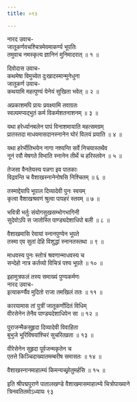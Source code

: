 ```yaml
---
title: ०९३

---
```

नारद उवाच-  
जातूकर्णवचश्चित्रमेवमाकर्ण्य भूपतिः  
तमुवाच नमस्कृत्य ज्ञानिनं मुनिमादरात् ॥ १ ॥


दिवोदास उवाच-  
कथमेषा विमुच्येत दुःखादस्मान्मुनेधुना  
जातूकर्ण उवाच-  
कथयामि महत्पुण्यं येनेयं सुखिता भवेत् ॥ २ ॥


अप्रकाशमपि प्रायः प्रवक्ष्यामि तवाग्रतः  
स्वल्पमप्यद्भुतं कर्म विकर्मशतनाशनम् ॥ ३ ॥


यथा हरेर्ध्यानबलेन पापं विनाशमायाति महत्समग्रम्  
प्रातस्तदा माधवमासदानस्नानेन घोरं विलयं प्रयाति ॥ ४ ॥


यथा हरेर्भीतिभयेन नागा नश्यन्ति सर्वे निचयास्तथैव  
नूनं रवौ मेषगते विभाति स्नानेन तीर्थे च हरिस्तवेन ॥ ५ ॥


तेजसा वैनतेयस्य पन्नगा इव पातकाः  
विद्रवन्ति च वैशाखस्नानेनोषसि निश्चितम् ॥ ६ ॥


तस्माद्देयापि भूपाल दिव्यादेवी पुनः स्वयम्  
कृत्वा वैशाखश्रवणं श्रुत्वा पापहरं स्तवम् ॥ ७ ॥


भवित्री भर्तुः संयोगसुखसम्भोगभागिनी  
सुदेवोऽपि स जातोस्ति पाण्ड्यदेशाधिपो बली ॥ ८ ॥


वैशाखमासि रेवायां स्नानपुण्येन भूपते  
तस्मा एव सुतां देहि विशुद्धां स्नानतस्तथा ॥ ९ ॥


माधवस्य पुनः स्तोत्रं श्रवणान्माधवस्य च  
सन्देहो नात्र कर्तव्यो विचित्रं पश्य भूपते ॥ १० ॥


इहामुत्रफलं तस्य समाख्यं पुण्यकर्मणः  
नारद उवाच-  
इत्याकर्ण्यैव मुदितो राजा तमखिलं ततः ॥ ११ ॥


कारयामास तां पुत्रीं जातूकर्णोदितं विधिम्  
वीरसेनेन तेनैव पाण्ड्यदेशाधिपेन सा ॥ १२ ॥


पुराजन्मैकसुहृदा दिव्यादेवी विवाहिता  
बुभुजे भूरिविषयांश्चिरं सुचरितव्रता ॥ १३ ॥


वीरेसेनेन सुहृदा पूर्वजन्मकृतेन च  
एतत्ते किञ्चिदाख्यातमम्बरीष समासतः ॥ १४ ॥


वैशाखस्नानमाहात्म्यं किमन्यच्छ्रोतुमर्हसि ॥ १५ ॥


इति श्रीपद्मपुराणे पातालखण्डे वैशाखमासमाहात्म्ये चित्रोपाख्याने  
त्रिनवतितमोऽध्यायः ९३
